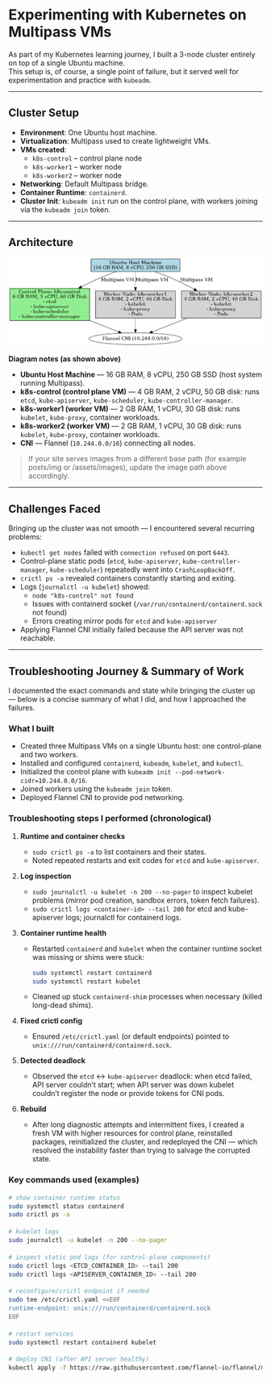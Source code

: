 # Experimenting with Kubernetes on Multipass VMs

As part of my Kubernetes learning journey, I built a 3-node cluster entirely on top of a single Ubuntu machine.  
This setup is, of course, a single point of failure, but it served well for experimentation and practice with `kubeadm`.

---

## Cluster Setup

- **Environment**: One Ubuntu host machine.
- **Virtualization**: Multipass used to create lightweight VMs.
- **VMs created**:
  - `k8s-control` – control plane node
  - `k8s-worker1` – worker node
  - `k8s-worker2` – worker node
- **Networking**: Default Multipass bridge.
- **Container Runtime**: `containerd`.
- **Cluster Init**: `kubeadm init` run on the control plane, with workers joining via the `kubeadm join` token.

---

## Architecture

![Kubernetes Cluster on Multipass VMs — VM sizing and components](/images/k8s_cluster_updated_vm_config.png)

**Diagram notes (as shown above)**  
- **Ubuntu Host Machine** — 16 GB RAM, 8 vCPU, 250 GB SSD (host system running Multipass).  
- **k8s-control (control plane VM)** — 4 GB RAM, 2 vCPU, 50 GB disk: runs `etcd`, `kube-apiserver`, `kube-scheduler`, `kube-controller-manager`.  
- **k8s-worker1 (worker VM)** — 2 GB RAM, 1 vCPU, 30 GB disk: runs `kubelet`, `kube-proxy`, container workloads.  
- **k8s-worker2 (worker VM)** — 2 GB RAM, 1 vCPU, 30 GB disk: runs `kubelet`, `kube-proxy`, container workloads.  
- **CNI** — Flannel (`10.244.0.0/16`) connecting all nodes.

> If your site serves images from a different base path (for example posts/img or /assets/images), update the image path above accordingly.

---

## Challenges Faced

Bringing up the cluster was not smooth — I encountered several recurring problems:

- `kubectl get nodes` failed with `connection refused` on port `6443`.
- Control-plane static pods (`etcd`, `kube-apiserver`, `kube-controller-manager`, `kube-scheduler`) repeatedly went into `CrashLoopBackOff`.
- `crictl ps -a` revealed containers constantly starting and exiting.
- Logs (`journalctl -u kubelet`) showed:
  - `node "k8s-control" not found`
  - Issues with containerd socket (`/var/run/containerd/containerd.sock` not found)
  - Errors creating mirror pods for `etcd` and `kube-apiserver`
- Applying Flannel CNI initially failed because the API server was not reachable.

---

## Troubleshooting Journey & Summary of Work

I documented the exact commands and state while bringing the cluster up — below is a concise summary of what I did, and how I approached the failures.

### What I built
- Created three Multipass VMs on a single Ubuntu host: one control-plane and two workers.
- Installed and configured `containerd`, `kubeadm`, `kubelet`, and `kubectl`.
- Initialized the control plane with `kubeadm init --pod-network-cidr=10.244.0.0/16`.
- Joined workers using the `kubeadm join` token.
- Deployed Flannel CNI to provide pod networking.

### Troubleshooting steps I performed (chronological)
1. **Runtime and container checks**
   - `sudo crictl ps -a` to list containers and their states.
   - Noted repeated restarts and exit codes for `etcd` and `kube-apiserver`.

2. **Log inspection**
   - `sudo journalctl -u kubelet -n 200 --no-pager` to inspect kubelet problems (mirror pod creation, sandbox errors, token fetch failures).
   - `sudo crictl logs <container-id> --tail 200` for etcd and kube-apiserver logs; journalctl for containerd logs.

3. **Container runtime health**
   - Restarted `containerd` and `kubelet` when the container runtime socket was missing or shims were stuck:
     ```bash
     sudo systemctl restart containerd
     sudo systemctl restart kubelet
     ```
   - Cleaned up stuck `containerd-shim` processes when necessary (killed long-dead shims).

4. **Fixed crictl config**
   - Ensured `/etc/crictl.yaml` (or default endpoints) pointed to `unix:///run/containerd/containerd.sock`.

5. **Detected deadlock**
   - Observed the `etcd` ↔ `kube-apiserver` deadlock: when etcd failed, API server couldn’t start; when API server was down kubelet couldn’t register the node or provide tokens for CNI pods.

6. **Rebuild**
   - After long diagnostic attempts and intermittent fixes, I created a fresh VM with higher resources for control plane, reinstalled packages, reinitialized the cluster, and redeployed the CNI — which resolved the instability faster than trying to salvage the corrupted state.

### Key commands used (examples)
```bash
# show container runtime status
sudo systemctl status containerd
sudo crictl ps -a

# kubelet logs
sudo journalctl -u kubelet -n 200 --no-pager

# inspect static pod logs (for control-plane components)
sudo crictl logs <ETCD_CONTAINER_ID> --tail 200
sudo crictl logs <APISERVER_CONTAINER_ID> --tail 200

# reconfigure/crictl endpoint if needed
sudo tee /etc/crictl.yaml <<EOF
runtime-endpoint: unix:///run/containerd/containerd.sock
EOF

# restart services
sudo systemctl restart containerd kubelet

# deploy CNI (after API server healthy)
kubectl apply -f https://raw.githubusercontent.com/flannel-io/flannel/master/Documentation/kube-flannel.yml
